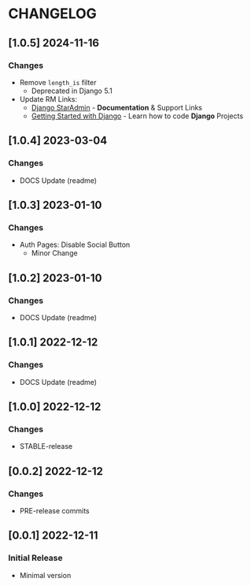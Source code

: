 # CHANGELOG

## [1.0.5] 2024-11-16
### Changes

- Remove `length_is` filter
  - Deprecated in Django 5.1
- Update RM Links:
  - [Django StarAdmin](https://app-generator.dev/docs/products/django-libs/theme-star-admin.html) - **Documentation** & Support Links
  - [Getting Started with Django](https://app-generator.dev/docs/technologies/django/index.html) - Learn how to code **Django** Projects

## [1.0.4] 2023-03-04
### Changes

- DOCS Update (readme)

## [1.0.3] 2023-01-10
### Changes

- Auth Pages: Disable Social Button
  - Minor Change

## [1.0.2] 2023-01-10
### Changes

- DOCS Update (readme)

## [1.0.1] 2022-12-12
### Changes

- DOCS Update (readme)

## [1.0.0] 2022-12-12
### Changes

- STABLE-release

## [0.0.2] 2022-12-12
### Changes

- PRE-release commits

## [0.0.1] 2022-12-11
### Initial Release

- Minimal version

